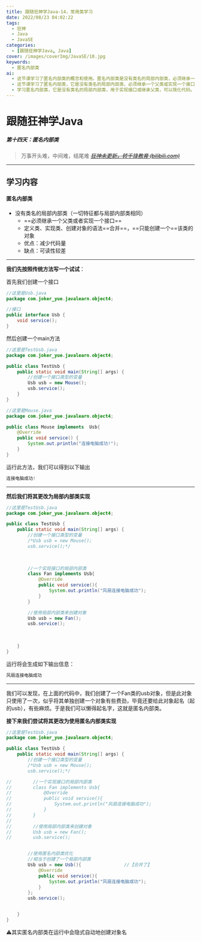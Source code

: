 ```yaml
---
title: 跟随狂神学Java-14，常用类学习
date: 2022/08/23 04:02:22
tags:
  - 狂神
  - Java
  - JavaSE
categories:
  - [跟随狂神学Java, Java]
cover: /images/coverImg/JavaSE/10.jpg
keywords:
  - 匿名内部类
ai:
  - 这节课学习了匿名内部类的概念和使用。匿名内部类是没有类名的局部内部类，必须继承一个父类或者实现一个接口。它的定义、实现和对象创建语法合并在一起，通常用于创建只需使用一次的类。虽然可以减少代码量，但可读性较差。示例中演示了匿名内部类实现一个接口的方式，使得对象创建更加简洁。
  - 这节课学习了匿名内部类，它是没有类名的局部内部类，必须继承一个父类或实现一个接口。匿名内部类将定义类、实现类和创建对象的语法合并，但只能创建一个该类的对象。它有减少代码量的优点，但可读性较差。通过示例演示了如何使用匿名内部类实现接口，简化代码。
  - 学习匿名内部类，它是没有类名的局部内部类，用于实现接口或继承父类，可以简化代码。
---
```

# 跟随狂神学Java

##### 第十四天：匿名内部类

> 万事开头难，中间难，结尾难
> *~~[狂神未更新，转千锋教育 (bilibili.com)](https://www.bilibili.com/video/BV1vt4y197nY?spm_id_from=333.337.search-card.all.click)~~*

---

## 学习内容

#### 匿名内部类

* 没有类名的局部内部类（一切特征都与局部内部类相同）
  * ==必须继承一个父类或者实现一个接口==
  * 定义类、实现类、创建对象的语法==合并==，==只能创建一个==该类的对象
  * 优点：减少代码量
  * 缺点：可读性较差

---

**我们先按照传统方法写一个试试**：

首先我们创建一个接口

~~~java
//这里是Usb.java
package com.joker_yue.javalearn.object4;

//接口
public interface Usb {
    void service();
}
~~~

然后创建一个main方法

~~~java
//这里是TestUsb.java
package com.joker_yue.javalearn.object4;

public class TestUsb {
    public static void main(String[] args) {
        //创建一个接口类型的变量
        Usb usb = new Mouse();
        usb.service();
    }
}
~~~

~~~java
//这里是Mouse.java
package com.joker_yue.javalearn.object4;

public class Mouse implements  Usb{
    @Override
    public void service() {
        System.out.println("连接电脑成功!");
    }
}
~~~

运行此方法，我们可以得到以下输出

~~~java
连接电脑成功!
~~~

---

**然后我们将其更改为局部内部类实现**

~~~java
//这里是TestUsb.java
package com.joker_yue.javalearn.object4;

public class TestUsb {
    public static void main(String[] args) {
        //创建一个接口类型的变量
        /*Usb usb = new Mouse();
        usb.service();*/

        
        
        //一个实现接口的局部内部类
        class Fan implements Usb{
            @Override
            public void service(){
                System.out.println("风扇连接电脑成功");
            }
        }

        //使用局部内部类来创建对象
        Usb usb = new Fan();
        usb.service();
        
        
        
    }
}

~~~

运行将会生成如下输出信息：

~~~java
风扇连接电脑成功
~~~

---

我们可以发现，在上面的代码中，我们创建了一个Fan类的usb对象，但是此对象只使用了一次，似乎将其单独创建一个对象有些费劲，毕竟还要给此对象起名（起的usb），有些麻烦。于是我们可以懒得起名字，这就是匿名内部类。

**接下来我们尝试将其更改为使用匿名内部类实现**

~~~java
//这里是TestUsb.java
package com.joker_yue.javalearn.object4;

public class TestUsb {
    public static void main(String[] args) {
        //创建一个接口类型的变量
        /*Usb usb = new Mouse();
        usb.service();*/

//        //一个实现接口的局部内部类
//        class Fan implements Usb{
//            @Override
//            public void service(){
//                System.out.println("风扇连接电脑成功");
//            }
//        }
//
//        //使用局部内部类来创建对象
//        Usb usb = new Fan();
//        usb.service();


        //使用匿名内部类优化
        //相当于创建了一个局部内部类
        Usb usb = new Usb(){				//【合并了】
            @Override
            public void service(){
                System.out.println("风扇连接电脑成功");
            }
        };
        usb.service();


    }
}

~~~





⚠️其实匿名内部类在运行中会隐式自动地创建对象名
